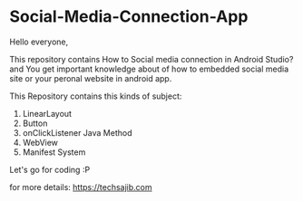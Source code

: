 # Social-Media-Connection-App

Hello everyone,

This repository contains How to Social media connection in Android Studio? and You get important knowledge about of how to embedded social media site or your peronal website in android app. 

This Repository contains this kinds of subject:

1. LinearLayout
2. Button
3. onClickListener Java Method
4. WebView
5. Manifest System 

Let's go for coding :P

for more details: https://techsajib.com
